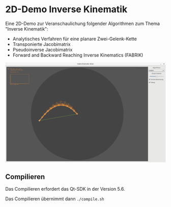 # 2D-Demo Inverse Kinematik
Eine 2D-Demo zur Veranschaulichung folgender Algorithmen zum Thema "Inverse Kinematik":
- Analytisches Verfahren für eine planare Zwei-Gelenk-Kette
- Transponierte Jacobimatrix
- Pseudoinverse Jacobimatrix
- Forward and Backward Reaching Inverse Kinematics (FABRIK)

![FABRIK](./img/FABRIK.png "Beispielbild des FABRIK")



## Compilieren
Das Compilieren erfordert das Qt-SDK in der Version 5.6.

Das Compilieren übernimmt dann `./compile.sh`
